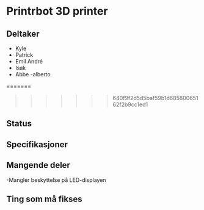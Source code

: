 
# Printrbot 3D printer

## Deltaker
- Kyle
- Patrick
- Emil André
- Isak
- Abbe
-alberto


=======

>>>>>>> 640f9f2d5d5baf59b1d68580065162f2b9cc1ed1
## Status

## Specifikasjoner

## Mangende deler
-Mangler beskyttelse på LED-displayen

## Ting som må fikses

